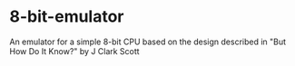# 8-bit-emulator
An emulator for a simple 8-bit CPU based on the design described in "But How Do It Know?" by J Clark Scott

